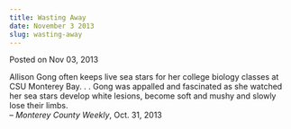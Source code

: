 ```yaml
---
title: Wasting Away
date: November 3 2013
slug: wasting-away
---
```


 



<span class="date">Posted on Nov 03, 2013    </span>
<p>Allison Gong often keeps live sea stars for her college biology
classes at CSU Monterey Bay. . . Gong was appalled and fascinated
as she watched her sea stars develop white lesions, become soft and
mushy and slowly lose their limbs.<br>
&#x2013; <em>Monterey County Weekly</em>, Oct. 31, 2013</br></p>





 
